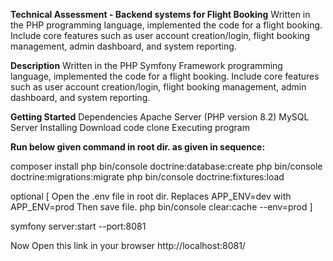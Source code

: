 **Technical Assessment - Backend systems for Flight Booking**
Written in the PHP programming language, implemented the code for a flight booking. Include core features such as user account creation/login, flight booking management, 
 admin dashboard, and system reporting.

**Description**
Written in the PHP Symfony Framework programming language, implemented the code for a flight booking. Include core features such as user account creation/login, flight booking management, 
 admin dashboard, and system reporting.

**Getting Started**
Dependencies
Apache Server (PHP version 8.2)
MySQL Server
Installing
Download code clone
Executing program

**Run below given command in root dir. as given in sequence:**

composer install
php bin/console doctrine:database:create
php bin/console doctrine:migrations:migrate
php bin/console doctrine:fixtures:load

optional
[
Open the .env file in root dir.
Replaces APP_ENV=dev with APP_ENV=prod
Then save file.
php bin/console clear:cache --env=prod
]


symfony server:start --port:8081

Now Open this link in your browser
http://localhost:8081/
